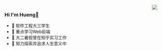 <!-- #### 💕💕一名软件工程专业大二学生 -->

<!-- <img align='left' src='https://github-profile-trophy.vercel.app/?username=jamond-x&theme=algolia'> -->

<img align='right' src='https://github-readme-stats.vercel.app/api?username=jamond-x&theme=radical&count_private=true&show_icons=true)'>

 ### Hi  I'm Hueng👋
 - 🔭 软件工程大三学生
 - 🌱 重点学习Web前端
- 🔭  大二暑假曾在知乎实习工作
 - :running:  努力探索并追求人生意义中

<!--
**jamond-x/jamond-x** is a ✨ _special_ ✨ repository because its `README.md` (this file) appears on your GitHub profile.

Here are some ideas to get you started:

- 🔭 I’m currently working on ...
- 🌱 I’m currently learning ...
- 👯 I’m looking to collaborate on ...
- 🤔 I’m looking for help with ...
- 💬 Ask me about ...
- 📫 How to reach me: ...
- 😄 Pronouns: ...
- ⚡ Fun fact: ...
-->

